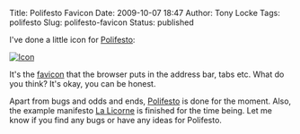 Title: Polifesto Favicon
Date: 2009-10-07 18:47
Author: Tony Locke
Tags: polifesto
Slug: polifesto-favicon
Status: published

I've done a little icon for [Polifesto](http://www.polifesto.com/):  

[![Icon](http://www.polifesto.com/images/icon.png)](http://www.polifesto.com/images/icon.png)  

It's the [favicon](http://en.wikipedia.org/wiki/Favicon) that the browser puts in the address bar, tabs etc. What do you think? It's okay, you can be honest.  
  
Apart from bugs and odds and ends, [Polifesto](http://www.polifesto.com/) is done for the moment. Also, the example manifesto [La Licorne](http://www.polifesto.com/policies/1/) is finished for the time being. Let me know if you find any bugs or have any ideas for Polifesto.
